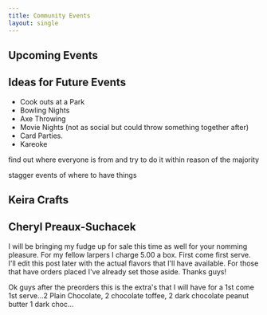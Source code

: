 ```yaml
---
title: Community Events
layout: single
---
```




## Upcoming Events





## Ideas for Future Events

- Cook outs at a Park
- Bowling Nights
- Axe Throwing
- Movie Nights (not as social but could throw something together after)
- Card Parties.
-  Kareoke

 find out where everyone is from and try to do it within reason of the majority 

 stagger events of where to have things



## Keira Crafts



## Cheryl Preaux-Suchacek

I will be bringing my fudge up for sale this time as well for your nomming pleasure. For my fellow larpers I charge 5.00 a box. First come first serve. I'll edit this post later with the actual flavors that I'll have available.  For those that have orders placed I've already set those aside. Thanks guys!

Ok guys after the preorders this is the extra's that I will have for a 1st come 1st serve...2 Plain Chocolate, 2 chocolate toffee, 2 dark chocolate peanut butter 1 dark choc… 
